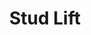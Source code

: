 ---
title: 'Stud Lift'
icon: 'icon.png'
redirect: 'techs/collections/offsets/function:stud_lift'

content:
    items: 
        - '@taxonomy.function': 'stud_lift'
    filter:
        published: true
        type: 'tech' 
---